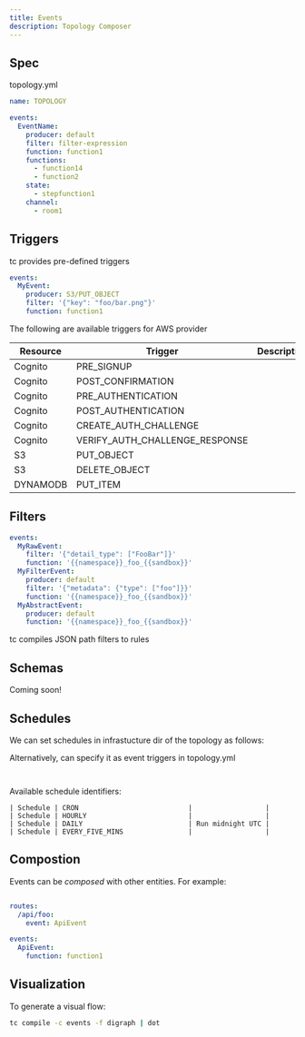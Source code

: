 ```yaml
---
title: Events
description: Topology Composer
---
```


## Spec

topology.yml
```yaml
name: TOPOLOGY

events:
  EventName:
    producer: default
    filter: filter-expression
    function: function1
    functions:
      - function14
      - function2
    state:
      - stepfunction1
    channel:
      - room1
```

## Triggers

tc provides pre-defined triggers

```yaml
events:
  MyEvent:
    producer: S3/PUT_OBJECT
    filter: '{"key": "foo/bar.png"}'
    function: function1
```

The following are available triggers for AWS provider

| Resource | Trigger                        | Description      |
|----------|--------------------------------|------------------|
| Cognito  | PRE_SIGNUP                     |                  |
| Cognito  | POST_CONFIRMATION              |                  |
| Cognito  | PRE_AUTHENTICATION             |                  |
| Cognito  | POST_AUTHENTICATION            |                  |
| Cognito  | CREATE_AUTH_CHALLENGE          |                  |
| Cognito  | VERIFY_AUTH_CHALLENGE_RESPONSE |                  |
| S3       | PUT_OBJECT                     |                  |
| S3       | DELETE_OBJECT                  |                  |
| DYNAMODB | PUT_ITEM                       |                  |



## Filters

```yaml
events:
  MyRawEvent:
    filter: '{"detail_type": ["FooBar"]}'
    function: '{{namespace}}_foo_{{sandbox}}'
  MyFilterEvent:
    producer: default
    filter: '{"metadata": {"type": ["foo"]}}'
    function: '{{namespace}}_foo_{{sandbox}}'
  MyAbstractEvent:
    producer: default
    function: '{{namespace}}_foo_{{sandbox}}'

```
tc compiles JSON path filters to rules


## Schemas

Coming soon!

## Schedules

We can set schedules in infrastucture dir of the topology as follows:


Alternatively, can specify it as event triggers in topology.yml

```


```
Available schedule identifiers:

```
| Schedule | CRON                           |                  |
| Schedule | HOURLY                         |                  |
| Schedule | DAILY                          | Run midnight UTC |
| Schedule | EVERY_FIVE_MINS                |                  |
```


## Compostion

Events can be _composed_ with other entities. For example:

```yaml

routes:
  /api/foo:
    event: ApiEvent

events:
  ApiEvent:
    function: function1

```
## Visualization

To generate a visual flow:

```sh
tc compile -c events -f digraph | dot
```
